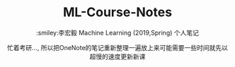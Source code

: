 <h1 align="center">ML-Course-Notes</h1>
<p align="center">:smiley:李宏毅 Machine Learning (2019,Spring) 个人笔记</p>
<p align="center">忙着考研..., 所以把OneNote的笔记重新整理一遍放上来可能需要一些时间就先以超慢的速度更新新课</p>
